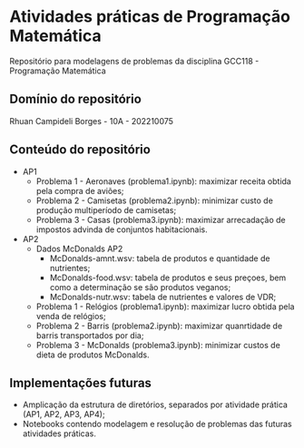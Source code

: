 # Atividades práticas de Programação Matemática
Repositório para modelagens de problemas da disciplina GCC118 - Programação Matemática

## Domínio do repositório

Rhuan Campideli Borges - 10A - 202210075 

## Conteúdo do repositório

- AP1
  - Problema 1 - Aeronaves (problema1.ipynb): maximizar receita obtida pela compra de aviões;
  - Problema 2 - Camisetas (problema2.ipynb): minimizar custo de produção multiperíodo de camisetas;
  - Problema 3 - Casas (problema3.ipynb): maximizar arrecadação de impostos advinda de conjuntos habitacionais.
- AP2
  - Dados McDonalds AP2
    - McDonalds-amnt.wsv: tabela de produtos e quantidade de nutrientes;
    - McDonalds-food.wsv: tabela de produtos e seus preçoes, bem como a determinação se são produtos veganos;
    - McDonalds-nutr.wsv: tabela de nutrientes e valores de VDR;   
  - Problema 1 - Relógios (problema1.ipynb): maximizar lucro obtida pela venda de relógios;
  - Problema 2 - Barris (problema2.ipynb): maximizar quanrtidade de barris transportados por dia;
  - Problema 3 - McDonalds (problema3.ipynb): minimizar custos de dieta de produtos McDonalds.

## Implementações futuras

- Amplicação da estrutura de diretórios, separados por atividade prática (AP1, AP2, AP3, AP4);
- Notebooks contendo modelagem e resolução de problemas das futuras atividades práticas.


